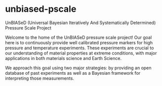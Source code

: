 unbiased-pscale
===============

UnBIASeD (Universal Bayesian Iteratively And Systematically Determined) Pressure Scale Project

Welcome to the home of the UnBIASeD pressure scale project!
Our goal here is to continuously provide well calibrated pressure markers for high pressure and temperature experiments.
These experiments are crucial to our understanding of material properties at extreme conditions, with major applications in both materials science and Earth Science. 

We approach this goal using two major strategies: by providing an open database of past experiments as well as a Bayesian framework for interpreting those measurements.
